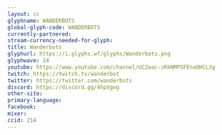 ```yaml
---
layout: cc
glyphname: WANDERBOTS
global-glyph-code: WANDERBOTS
currently-partnered: 
stream-currency-needed-for-glyph: 
title: Wanderbots
glyphurl: https://i.glyphs.wf/glyphs/Wanderbots.png
glyphwave: 14
youtube: https://www.youtube.com/channel/UC2wac-sRkNMPSFEnaOHCL3g
twitch: https://twitch.tv/wanderbot
twitter: https://twitter.com/wanderbots
discord: https://discord.gg/4hpVgwg
other-site: 
primary-language: 
facebook: 
mixer: 
ccid: 214
---
```


